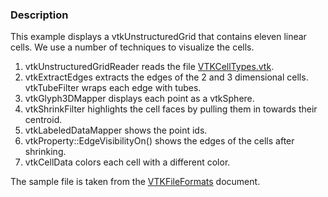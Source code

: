 ### Description
This example displays a vtkUnstructuredGrid that contains eleven linear cells. We use a number of techniques to visualize the cells.

1. vtkUnstructuredGridReader reads the file [VTKCellTypes.vtk](https://raw.githubusercontent.com/lorensen/VTKExamples/master/src/Testing/Data/VTKCellTypes.vtk).
2. vtkExtractEdges extracts the edges of the 2 and 3 dimensional cells. vtkTubeFilter wraps each edge with tubes.
3. vtkGlyph3DMapper displays each point as a vtkSphere.
4. vtkShrinkFilter highlights the cell faces by pulling them in towards their centroid.
5. vtkLabeledDataMapper shows the point ids.
6. vtkProperty::EdgeVisibilityOn() shows the edges of the cells after shrinking.
7. vtkCellData colors each cell with a different color.

The sample file is taken from the [VTKFileFormats](/VTKFileFormats#legacy-file-examples) document.
